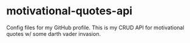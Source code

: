 # motivational-quotes-api
Config files for my GitHub profile.
This is my CRUD API for motivational quotes 
w/ some darth vader invasion.
